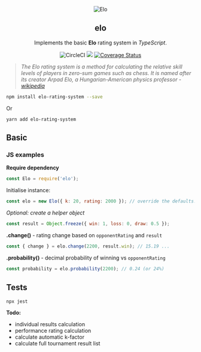 <p align="center">
    <img
      alt="Elo"
      src="img/chart-icon.png?raw=true"
    />
  <h2 align="center">elo</h1>

</p>
<p align="center">
    Implements the basic <strong>Elo</strong> rating system in <i>TypeScript</i>.
      <p align="center">
  <img alt="CircleCI" src="https://img.shields.io/circleci/build/github/matt-d-webb/elo">
  <a href="https://www.codacy.com/gh/matt-d-webb/elo/dashboard?utm_source=github.com&amp;utm_medium=referral&amp;utm_content=matt-d-webb/elo&amp;utm_campaign=Badge_Grade"><img src="https://app.codacy.com/project/badge/Grade/a42f9b2f24664121891aa40081f04b21"/></a>
  <a href='https://coveralls.io/github/matt-d-webb/elo?branch=master'><img src='https://coveralls.io/repos/github/matt-d-webb/elo/badge.svg?branch=master' alt='Coverage Status' /></a>

  </p>
</p>

> _The Elo rating system is a method for calculating the relative skill levels of players in zero-sum games such as chess. It is named after its creator Arpad Elo, a Hungarian-American physics professor -_
> [_wikipedia_](https://en.wikipedia.org/wiki/Elo_rating_system)

```bash
npm install elo-rating-system --save
```

Or

```base
yarn add elo-rating-system
```

## Basic

### JS examples

**Require dependency**
```javascript
const Elo = require('elo');
```

Initialise instance:
```javascript
const elo = new Elo({ k: 20, rating: 2000 }); // override the defaults!
```

_Optional: create a helper object_
```javascript
const result = Object.freeze({ win: 1, loss: 0, draw: 0.5 });
```

**.change()** - rating change based on `opponentRating` and `result`
```javascript
const { change } = elo.change(2200, result.win); // 15.19 ...
```

**.probability()** - decimal probability of winning vs `opponentRating`
```javascript
const probability = elo.probability(2200); // 0.24 (or 24%)
```

## Tests
```bash
npx jest
```

**Todo:**
*   individual results calculation 
*   performance rating calculation
*   calculate automatic k-factor
*   calculate full tournament result list

